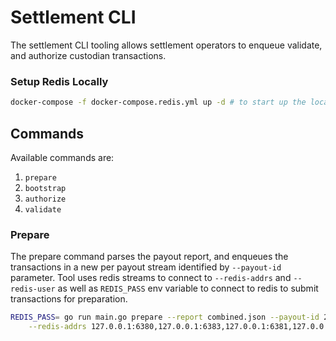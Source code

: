 # Settlement CLI

The settlement CLI tooling allows settlement operators to enqueue
validate, and authorize custodian transactions.

### Setup Redis Locally
```bash
docker-compose -f docker-compose.redis.yml up -d # to start up the local redis cluster
```

## Commands

Available commands are:

1. `prepare`
2. `bootstrap`
3. `authorize`
3. `validate`

### Prepare

The prepare command parses the payout report, and enqueues the transactions in 
a new per payout stream identified by `--payout-id` parameter.  Tool uses redis streams
to connect to `--redis-addrs` and `--redis-user` as well as `REDIS_PASS` env variable
to connect to redis to submit transactions for preparation.

```bash
REDIS_PASS= go run main.go prepare --report combined.json --payout-id 20230202_1 \
    --redis-addrs 127.0.0.1:6380,127.0.0.1:6383,127.0.0.1:6381,127.0.0.1:6382 --redis-user redis
```



